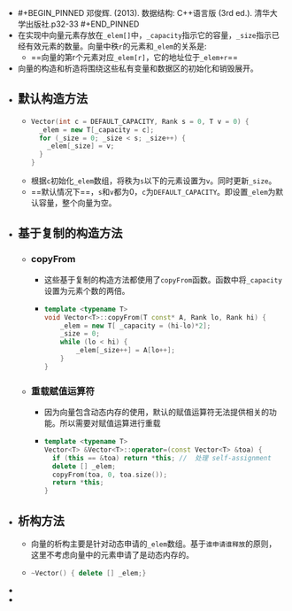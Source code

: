 - #+BEGIN_PINNED
  邓俊辉. (2013). 数据结构: C++语言版 (3rd ed.). 清华大学出版社.p32-33
  #+END_PINNED
- 在实现中向量元素存放在`_elem[]`中，`_capacity`指示它的容量，`_size`指示已经有效元素的数量。向量中秩`r`的元素和`_elem`的关系是:
	- ==向量的第r个元素对应`_elem[r]`，它的地址位于`_elem+r`==
- 向量的构造和析造将围绕这些私有变量和数据区的初始化和销毁展开。
- ## 默认构造方法
	- ```C++
	  Vector(int c = DEFAULT_CAPACITY, Rank s = 0, T v = 0) { 
	    _elem = new T[_capacity = c]; 
	    for (_size = 0; _size < s; _size++) { 
	      _elem[_size] = v; 
	    }
	  }
	  ```
	- 根据`c`初始化`_elem`数组，将秩为`s`以下的元素设置为`v`。同时更新`_size`。
	- ==默认情况下==，`s`和`v`都为0，`c`为`DEFAULT_CAPACITY`。即设置`_elem`为默认容量，整个向量为空。
- ## 基于复制的构造方法
	- ### copyFrom
		- 这些基于复制的构造方法都使用了`copyFrom`函数。函数中将`_capacity`设置为元素个数的两倍。
		- ```C++
		  template <typename T>
		  void Vector<T>::copyFrom(T const* A, Rank lo, Rank hi) {
		      _elem = new T[ _capacity = (hi-lo)*2];
		      _size = 0;
		      while (lo < hi) {
		          _elem[_size++] = A[lo++];
		      }
		  }
		  ```
	- ### 重载赋值运算符
		- 因为向量包含动态内存的使用，默认的赋值运算符无法提供相关的功能。所以需要对赋值运算进行重载
		- ```C++
		  template <typename T>
		  Vector<T> &Vector<T>::operator=(const Vector<T> &toa) {
		    if (this == &toa) return *this; //  处理 self-assignment
		    delete [] _elem;
		    copyFrom(toa, 0, toa.size());
		    return *this;
		  }
		  ```
- ## 析构方法
	- 向量的析构主要是针对动态申请的`_elem`数组。基于`谁申请谁释放`的原则，这里不考虑向量中的元素申请了是动态内存的。
	- ```C++
	  ~Vector() { delete [] _elem;}
	  ```
-
-